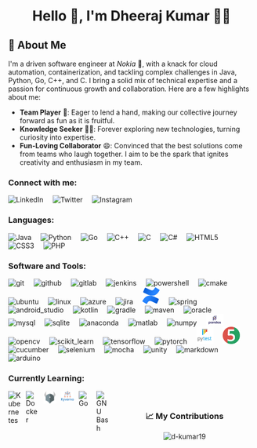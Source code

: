 <h1 align="center">Hello 👋, I'm Dheeraj Kumar 🧑🏻 </h1>

## 🌱 About Me

I'm a driven software engineer at *Nokia* 🚀, with a knack for cloud automation, containerization, and tackling complex challenges in Java, Python, Go, C++, and C. I bring a solid mix of technical expertise and a passion for continuous growth and collaboration. Here are a few highlights about me:

- **Team Player** 🤼: Eager to lend a hand, making our collective journey forward as fun as it is fruitful.
- **Knowledge Seeker** 🕵️‍♂️: Forever exploring new technologies, turning curiosity into expertise.
- **Fun-Loving Collaborator** 😄: Convinced that the best solutions come from teams who laugh together. I aim to be the spark that ignites creativity and enthusiasm in my team.


<!-- <br />
<p align="left">
  <a href="https://github.com/ryo-ma/github-profile-trophy">
    <img src="https://github-profile-trophy.vercel.app/?username=d-kumar19" alt="d-kumar19" />
  </a>
</p> -->


<h3 align="left">Connect with me:</h3>
<p align="left">
  <img src="https://skillicons.dev/icons?i=linkedin" alt="LinkedIn" title="LinkedIn" width="40px" style="padding-right:15px;"/>
  <img src="https://skillicons.dev/icons?i=twitter" alt="Twitter" title="Twitter" width="40px" style="padding-right:15px;"/>
  <img src="https://skillicons.dev/icons?i=instagram" alt="Instagram" title="Instagram" width="40px" style="padding-right:15px;"/>
</p>


<h3 align="left">Languages: </h3>
<p align="left">
  <img src="https://skillicons.dev/icons?i=java" alt="Java" title="Java" width="35px" style="padding-right:15px;"/>
  <img src="https://skillicons.dev/icons?i=python" alt="Python" title="Python" width="35px" style="padding-right:15px;"/>
  <img src="https://skillicons.dev/icons?i=go" alt="Go" title="Go" width="35px" style="padding-right:15px;"/>
  <img src="https://skillicons.dev/icons?i=cpp" alt="C++" title="C++" width="35px" style="padding-right:15px;"/>
  <img src="https://skillicons.dev/icons?i=c" alt="C" title="C" width="35px" style="padding-right:15px;"/>
  <img src="https://skillicons.dev/icons?i=cs" alt="C#" title="C#" width="35px" style="padding-right:15px;"/>
  <img src="https://skillicons.dev/icons?i=html" alt="HTML5" title="HTML5" width="35px" style="padding-right:15px;"/>
  <img src="https://skillicons.dev/icons?i=css" alt="CSS3" title="CSS3" width="35px" style="padding-right:15px;"/>
  <img src="https://skillicons.dev/icons?i=php" alt="PHP" title="PHP" width="35px" style="padding-right:15px;"/>
</p>


<h3 align="left">Software and Tools: </h3>
<p align="left">
    <img src="https://skillicons.dev/icons?i=git" alt="git" title="Git" width="35px" style="padding-right:15px;"/>
    <img src="https://skillicons.dev/icons?i=github" alt="github" title="GitHub" width="35px" style="padding-right:15px;"/>
    <img src="https://skillicons.dev/icons?i=gitlab" alt="gitlab" title="GitLab" width="35px" style="padding-right:15px;"/>
    <img src="https://skillicons.dev/icons?i=jenkins" alt="jenkins" title="Jenkins" width="35px" style="padding-right:15px;"/>
    <img src="https://skillicons.dev/icons?i=powershell" alt="powershell" title="PowerShell" width="35px" style="padding-right:15px;"/>
    <img src="https://skillicons.dev/icons?i=cmake" alt="cmake" title="CMake" width="35px" style="padding-right:15px;"/>
    <img src="https://skillicons.dev/icons?i=ubuntu" alt="ubuntu" title="Ubuntu" width="35px" style="padding-right:15px;"/>
    <img src="https://skillicons.dev/icons?i=linux" alt="linux" title="Linux" width="35px" style="padding-right:15px;"/>
    <img src="https://skillicons.dev/icons?i=azure" alt="azure" title="Microsoft Azure" width="35px" style="padding-right:15px;"/>
    <img src="https://www.vectorlogo.zone/logos/atlassian_jira/atlassian_jira-icon.svg" alt="jira" title="JIRA" width="35px" style="padding-right:15px;"/>
    <img src="https://github.com/devicons/devicon/blob/v2.15.1/icons/confluence/confluence-original.svg" alt="confluence" title="Confluence" width="35px" style="padding-right:15px;"/>
    <img src="https://skillicons.dev/icons?i=spring" alt="spring" title="Spring" width="35px" style="padding-right:15px;"/>
    <img src="https://skillicons.dev/icons?i=androidstudio" alt="android_studio" title="Android Studio" width="35px" style="padding-right:15px;"/>
    <img src="https://skillicons.dev/icons?i=kotlin" alt="kotlin" title="Kotlin" width="35px" style="padding-right:15px;"/>
    <img src="https://skillicons.dev/icons?i=gradle" alt="gradle" title="Gradle" width="35px" style="padding-right:15px;"/>
    <img src="https://skillicons.dev/icons?i=maven" alt="maven" title="Maven" width="35px" style="padding-right:15px;"/>
    <img src="https://www.vectorlogo.zone/logos/oracle/oracle-icon.svg" alt="oracle" title="Oracle" width="35px" style="padding-right:15px;"/>
    <img src="https://skillicons.dev/icons?i=mysql" alt="mysql" title="MySQL" width="35px" style="padding-right:15px;"/>
    <img src="https://skillicons.dev/icons?i=sqlite" alt="sqlite" title="SQLite" width="35px" style="padding-right:15px;"/>
    <img src="https://skillicons.dev/icons?i=anaconda" alt="anaconda" title="Anaconda" width="35px" style="padding-right:15px;"/>
    <img src="https://skillicons.dev/icons?i=matlab" alt="matlab" title="MATLAB" width="35px" style="padding-right:15px;"/>
    <img src="https://www.vectorlogo.zone/logos/numpy/numpy-icon.svg" alt="numpy" title="NumPy" width="35px" style="padding-right:15px;"/>
    <img src="./img/pandas.png" alt="pandas" title="Pandas" width="35px" style="padding-right:15px;"/>
    <img src="https://www.vectorlogo.zone/logos/opencv/opencv-icon.svg" alt="opencv" title="OpenCV" width="35px" style="padding-right:15px;"/>
    <img src="https://upload.wikimedia.org/wikipedia/commons/0/05/Scikit_learn_logo_small.svg" alt="scikit_learn" title="Scikit Learn" width="35px" style="padding-right:15px;"/>
    <img src="https://skillicons.dev/icons?i=tensorflow" alt="tensorflow" title="TensorFlow" width="35px" style="padding-right:15px;"/>
    <img src="https://skillicons.dev/icons?i=pytorch" alt="pytorch" title="PyTorch" width="35px" style="padding-right:15px;"/>
    <img src="./img/pytest.svg" alt="pytest" title="PyTest" width="35px" style="padding-right:15px;"/>
    <img src="./img/junit.png" alt="junit" title="JUnit" width="35px" style="padding-right:15px;"/>
    <img src="https://www.vectorlogo.zone/logos/cucumberio/cucumberio-icon.svg" alt="cucumber" title="Cucumber" width="35px" style="padding-right:15px;"/>
    <img src="https://skillicons.dev/icons?i=selenium" alt="selenium" title="Selenium" width="35px" style="padding-right:15px;"/>
    <img src="https://www.vectorlogo.zone/logos/mochajs/mochajs-icon.svg" alt="mocha" title="Mocha" width="35px" style="padding-right:15px;"/>
    <img src="https://skillicons.dev/icons?i=unity" alt="unity" title="Unity" width="35px" style="padding-right:15px;"/>
    <img src="https://skillicons.dev/icons?i=markdown" alt="markdown" title="Markdown" width="35px" style="padding-right:15px;"/>
    <img src="https://skillicons.dev/icons?i=arduino" alt="arduino" title="Arduino" width="35px" style="padding-right:15px;"/>
</p>


<h3 align="left">Currently Learning: </h3>
<img align="left" alt="Kubernetes" width="26px" src="https://skillicons.dev/icons?i=kubernetes" style="padding-right:10px;" />
<img align="left" alt="Docker" width="26px" src="https://skillicons.dev/icons?i=docker" style="padding-right:10px;" />
<img align="left" alt="Open Policy Agent (OPA)" width="26px" src="./img/opa.png" style="padding-right:10px;" />
<img align="left" alt="Kyverno" width="26px" src="./img/kyverno.png" style="padding-right:10px;" />
<img align="left" alt="Go" width="26px" src="https://skillicons.dev/icons?i=go" style="padding-right:10px;" />
<img align="left" alt="GNU Bash" width="26px" src="https://skillicons.dev/icons?i=bash" style="padding-right:10px;" />


<!-- <br />
<h3 align="center">📊 My GitHub Stats</h3>
<p align="center">
  <img src="https://github-readme-stats.vercel.app/api/top-langs?username=d-kumar19&show_icons=true&locale=en&layout=compact"
  alt="d-kumar19" />
</p>


<p align="center">
  <img src="https://github-readme-stats.vercel.app/api?username=d-kumar19&show_icons=true&locale=en"
  alt="d-kumar19" />
</p> -->


<br />
<h3 align="center">📈 My Contributions</h3>
<p align="center">
  <img src="https://github-readme-streak-stats.herokuapp.com/?user=d-kumar19&" alt="d-kumar19" />
</p>
